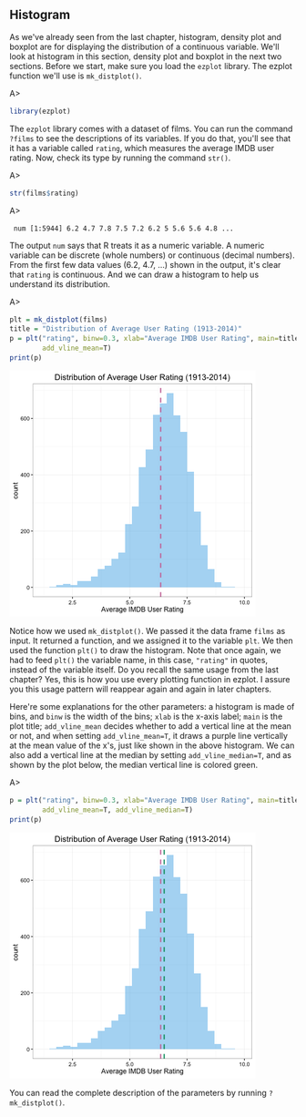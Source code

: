 ## Histogram

As we've already seen from the last chapter, histogram, density plot and boxplot are for displaying the distribution of a continuous variable. We'll look at histogram in this section, density plot and boxplot in the next two sections. Before we start, make sure you load the `ezplot` library. The ezplot function we'll use is `mk_distplot()`.

A> 
```r
library(ezplot)
```

The `ezplot` library comes with a dataset of films. You can run the command `?films` to see the descriptions of its variables. If you do that, you'll see that it has a variable called `rating`, which measures the average IMDB user rating. Now, check its type by running the command `str()`.

A> 
```r
str(films$rating)
```
A> 
```
 num [1:5944] 6.2 4.7 7.8 7.5 7.2 6.2 5 5.6 5.6 4.8 ...
```

The output `num` says that R treats it as a numeric variable. A numeric variable can be discrete (whole numbers) or continuous (decimal numbers). From the first few data values (6.2, 4.7, ...) shown in the output, it's clear that `rating` is continuous. And we can draw a histogram to help us understand its distribution.

A> 
```r
plt = mk_distplot(films)
title = "Distribution of Average User Rating (1913-2014)"
p = plt("rating", binw=0.3, xlab="Average IMDB User Rating", main=title,
        add_vline_mean=T) 
print(p)
```

![Average Ratings Distribution](images/dist_rating_p1-1.png) 

Notice how we used `mk_distplot()`. We passed it the data frame `films` as input. It returned a function, and we assigned it to the variable `plt`. We then used the function `plt()` to draw the histogram. Note that once again, we had to feed `plt()` the variable name, in this case, `"rating"` in quotes, instead of the variable itself. Do you recall the same usage from the last chapter? Yes, this is how you use every plotting function in ezplot. I assure you this usage pattern will reappear again and again in later chapters. 

Here're some explanations for the other parameters: a histogram is made of bins, and `binw` is the width of the bins; `xlab` is the x-axis label; `main` is the plot title; `add_vline_mean` decides whether to add a vertical line at the mean or not, and when setting `add_vline_mean=T`, it draws a purple line vertically at the mean value of the x's, just like shown in the above histogram. We can also add a vertical line at the median by setting `add_vline_median=T`, and as shown by the plot below, the median vertical line is colored green.

A> 
```r
p = plt("rating", binw=0.3, xlab="Average IMDB User Rating", main=title,
        add_vline_mean=T, add_vline_median=T) 
print(p)
```

![Average Ratings Distribution](images/dist_rating_p2-1.png) 

You can read the complete description of the parameters by running `?mk_distplot()`.
